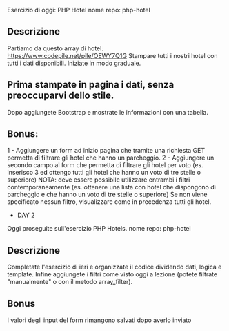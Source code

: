 Esercizio di oggi: PHP Hotel
nome repo: php-hotel

## Descrizione

Partiamo da questo array di hotel. https://www.codepile.net/pile/OEWY7Q1G
Stampare tutti i nostri hotel con tutti i dati disponibili.
Iniziate in modo graduale.

## Prima stampate in pagina i dati, senza preoccuparvi dello stile.

Dopo aggiungete Bootstrap e mostrate le informazioni con una tabella.

## Bonus:

1 - Aggiungere un form ad inizio pagina che tramite una richiesta GET permetta di filtrare gli hotel che hanno un parcheggio.
2 - Aggiungere un secondo campo al form che permetta di filtrare gli hotel per voto (es. inserisco 3 ed ottengo tutti gli hotel che hanno un voto di tre stelle o superiore)
NOTA:
deve essere possibile utilizzare entrambi i filtri contemporaneamente (es. ottenere una lista con hotel che dispongono di parcheggio e che hanno un voto di tre stelle o superiore)
Se non viene specificato nessun filtro, visualizzare come in precedenza tutti gli hotel.

- DAY 2

Oggi proseguite sull'esercizio PHP Hotels.
nome repo: php-hotel

## Descrizione

Completate l'esercizio di ieri e organizzate il codice dividendo dati, logica e template.
Infine aggiungete i filtri come visto oggi a lezione (potete filtrate "manualmente" o con il metodo array_filter).

## Bonus

I valori degli input del form rimangono salvati dopo averlo inviato
